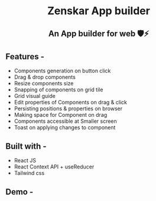 <div align="center"> 
 
# Zenskar App builder
## An App builder for web 🛡️⚡
</div>

## **Features -**

- Components generation on button click
- Drag & drop components
- Resize components size
- Snapping of components on grid tile
- Grid visual guide
- Edit properties of Components on drag & click 
- Persisting positions & properties on browser 
- Making space for Component on drag 
- Components accessible at Smaller screen
- Toast on applying changes to component

## **Built with -**

- React JS
- React Context API + useReducer
- Tailwind css

## **Demo -**

